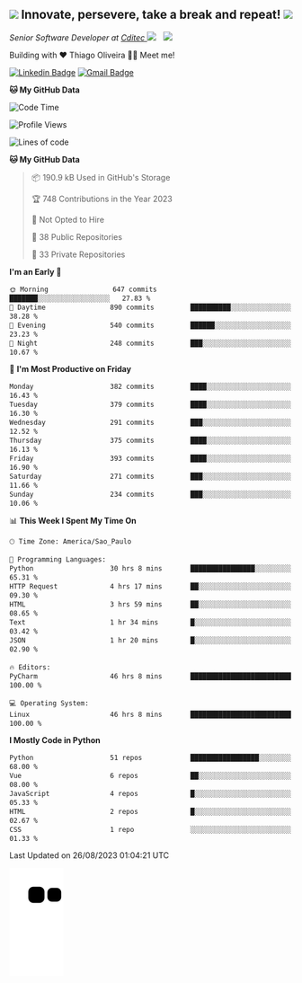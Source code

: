 <h2><img src="https://emojis.slackmojis.com/emojis/images/1531849430/4246/blob-sunglasses.gif?1531849430" width="30"/> Innovate, persevere, take a break and repeat! <img src="https://media.giphy.com/media/12oufCB0MyZ1Go/giphy.gif" width="50"></h2>
<img align='right' src="https://media.giphy.com/media/M9gbBd9nbDrOTu1Mqx/giphy.gif" width="230">
<p><em>Senior Software Developer at <a href="https://www.cditec.com.br/">Cditec
</a><img src="https://media.giphy.com/media/WUlplcMpOCEmTGBtBW/giphy.gif" width="30"> 
</em></p>



Building with ❤️ Thiago Oliveira 👋🏽 Meet me!

[![Linkedin Badge](https://img.shields.io/badge/-Thiago-blue?style=flat-square&logo=Linkedin&logoColor=white&link=https://www.linkedin.com/in/tgmarinho/)](https://www.linkedin.com/in/thiagoceconelo/) 
[![Gmail Badge](https://img.shields.io/badge/-thiceconelo@gmail.com-c14438?style=flat-square&logo=Gmail&logoColor=white&link=mailto:thiceconelo@gmail.com)](mailto:thiceconelo@gmail.com)

</em></p>

<!-- <span style="height ">
![Anurag's GitHub stats](https://github-readme-stats.vercel.app/api?username=arthurspk&show_icons=true&theme=tokyonight)
</span> -->

**🐱 My GitHub Data** 
<!--START_SECTION:waka-->
![Code Time](http://img.shields.io/badge/Code%20Time-518%20hrs%2033%20mins-blue)

![Profile Views](http://img.shields.io/badge/Profile%20Views-0-blue)

![Lines of code](https://img.shields.io/badge/From%20Hello%20World%20I%27ve%20Written-3.7%20million%20lines%20of%20code-blue)

**🐱 My GitHub Data** 

> 📦 190.9 kB Used in GitHub's Storage 
 > 
> 🏆 748 Contributions in the Year 2023
 > 
> 🚫 Not Opted to Hire
 > 
> 📜 38 Public Repositories 
 > 
> 🔑 33 Private Repositories 
 > 
**I'm an Early 🐤** 

```text
🌞 Morning                647 commits         ███████░░░░░░░░░░░░░░░░░░   27.83 % 
🌆 Daytime                890 commits         ██████████░░░░░░░░░░░░░░░   38.28 % 
🌃 Evening                540 commits         ██████░░░░░░░░░░░░░░░░░░░   23.23 % 
🌙 Night                  248 commits         ███░░░░░░░░░░░░░░░░░░░░░░   10.67 % 
```
📅 **I'm Most Productive on Friday** 

```text
Monday                   382 commits         ████░░░░░░░░░░░░░░░░░░░░░   16.43 % 
Tuesday                  379 commits         ████░░░░░░░░░░░░░░░░░░░░░   16.30 % 
Wednesday                291 commits         ███░░░░░░░░░░░░░░░░░░░░░░   12.52 % 
Thursday                 375 commits         ████░░░░░░░░░░░░░░░░░░░░░   16.13 % 
Friday                   393 commits         ████░░░░░░░░░░░░░░░░░░░░░   16.90 % 
Saturday                 271 commits         ███░░░░░░░░░░░░░░░░░░░░░░   11.66 % 
Sunday                   234 commits         ███░░░░░░░░░░░░░░░░░░░░░░   10.06 % 
```


📊 **This Week I Spent My Time On** 

```text
🕑︎ Time Zone: America/Sao_Paulo

💬 Programming Languages: 
Python                   30 hrs 8 mins       ████████████████░░░░░░░░░   65.31 % 
HTTP Request             4 hrs 17 mins       ██░░░░░░░░░░░░░░░░░░░░░░░   09.30 % 
HTML                     3 hrs 59 mins       ██░░░░░░░░░░░░░░░░░░░░░░░   08.65 % 
Text                     1 hr 34 mins        █░░░░░░░░░░░░░░░░░░░░░░░░   03.42 % 
JSON                     1 hr 20 mins        █░░░░░░░░░░░░░░░░░░░░░░░░   02.90 % 

🔥 Editors: 
PyCharm                  46 hrs 8 mins       █████████████████████████   100.00 % 

💻 Operating System: 
Linux                    46 hrs 8 mins       █████████████████████████   100.00 % 
```

**I Mostly Code in Python** 

```text
Python                   51 repos            █████████████████░░░░░░░░   68.00 % 
Vue                      6 repos             ██░░░░░░░░░░░░░░░░░░░░░░░   08.00 % 
JavaScript               4 repos             █░░░░░░░░░░░░░░░░░░░░░░░░   05.33 % 
HTML                     2 repos             █░░░░░░░░░░░░░░░░░░░░░░░░   02.67 % 
CSS                      1 repo              ░░░░░░░░░░░░░░░░░░░░░░░░░   01.33 % 
```




 Last Updated on 26/08/2023 01:04:21 UTC
<!--END_SECTION:waka-->

![Snake animation](https://github.com/rafaballerini/rafaballerini/blob/output/github-contribution-grid-snake.svg)


<!---
ceconelo/ceconelo is a ✨ special ✨ repository because its `README.md` (this file) appears on your GitHub profile.
You can click the Preview link to take a look at your changes.
--->
